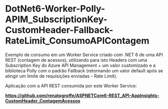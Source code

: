 # DotNet6-Worker-Polly-APIM_SubscriptionKey-CustomHeader-Fallback-RateLimit_ConsumoAPIContagem
Exemplo de consumo em um Worker Service criado com .NET 6 de uma API REST (contagem de acessos), utilizando para isto Headers com uma Subscription Key do Azure API Management + um valor customizado e a biblioteca Polly com o padrão Fallback (retornando um valor default após se atingir um limite de requisições enviadas - Rate Limit).

Aplicação com a API REST consumida por este Worker Service:

**https://github.com/renatogroffe/ASPNETCore6-REST_API-AppInsights-CustomHeader_ContagemAcessos**